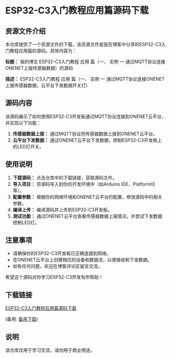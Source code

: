 # ESP32-C3入门教程应用篇源码下载

## 资源文件介绍

本仓库提供了一个资源文件的下载，该资源文件是我在博客中分享的ESP32-C3入门教程应用篇的源码。具体内容为：

**标题：** 我的博文 ESP32-C3入门教程 应用 篇（一、 实例 一 通过MQTT协议连接ONENET上报传感器数据）的源码

**描述：** ESP32-C3入门教程 应用 篇（一、 实例 一 通过MQTT协议连接ONENET上报传感器数据，云平台下发数据开关灯）

## 源码内容

该源码展示了如何使用ESP32-C3开发板通过MQTT协议连接到ONENET云平台，并实现以下功能：

1. **传感器数据上报：** 通过MQTT协议将传感器数据上报到ONENET云平台。
2. **云平台下发数据：** 通过ONENET云平台下发数据，控制ESP32-C3开发板上的LED灯开关。

## 使用说明

1. **下载源码：** 点击仓库中的下载链接，获取源码文件。
2. **导入项目：** 将源码导入到你的开发环境中（如Arduino IDE、PlatformIO等）。
3. **配置参数：** 根据你的网络环境和ONENET云平台的配置，修改源码中的相关参数。
4. **编译上传：** 编译源码并上传到ESP32-C3开发板。
5. **测试功能：** 通过ONENET云平台查看传感器数据上报情况，并尝试下发数据控制LED灯。

## 注意事项

- 请确保你的ESP32-C3开发板已正确连接到网络。
- 在ONENET云平台上创建相应的设备和数据流，以便接收和下发数据。
- 如有任何问题，欢迎在博客评论区留言交流。

希望这个源码对你学习ESP32-C3开发有所帮助！

## 下载链接
[ESP32-C3入门教程应用篇源码下载](https://pan.quark.cn/s/90c20f824291) 

(备用: [备用下载](https://pan.baidu.com/s/1uZRqv-_I0ttpmLBCLIilww?pwd=1234))

## 说明

该仓库仅用于学习交流，请勿用于商业用途。
